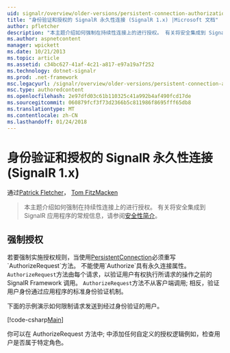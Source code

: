 ```yaml
---
uid: signalr/overview/older-versions/persistent-connection-authorization
title: "身份验证和授权的 SignalR 永久性连接 (SignalR 1.x) |Microsoft 文档"
author: pfletcher
description: "本主题介绍如何强制在持续性连接上的进行授权。 有关将安全集成到 SignalR 应用程序的常规信息..."
ms.author: aspnetcontent
manager: wpickett
ms.date: 10/21/2013
ms.topic: article
ms.assetid: c34bc627-41af-4c21-a817-e97a19a7f252
ms.technology: dotnet-signalr
ms.prod: .net-framework
msc.legacyurl: /signalr/overview/older-versions/persistent-connection-authorization
msc.type: authoredcontent
ms.openlocfilehash: 2e97dfd03c61b110325c41a992b4af490fcd17de
ms.sourcegitcommit: 060879fcf3f73d2366b5c811986f8695fff65db8
ms.translationtype: MT
ms.contentlocale: zh-CN
ms.lasthandoff: 01/24/2018
---
```

<a name="authentication-and-authorization-for-signalr-persistent-connections-signalr-1x"></a>身份验证和授权的 SignalR 永久性连接 (SignalR 1.x)
====================
通过[Patrick Fletcher](https://github.com/pfletcher)， [Tom FitzMacken](https://github.com/tfitzmac)

> 本主题介绍如何强制在持续性连接上的进行授权。 有关将安全集成到 SignalR 应用程序的常规信息，请参阅[安全性简介](index.md)。


## <a name="enforce-authorization"></a>强制授权

若要强制实施授权规则，当使用[PersistentConnection](https://msdn.microsoft.com/library/microsoft.aspnet.signalr.persistentconnection(v=vs.111).aspx)必须重写`AuthorizeRequest`方法。 不能使用`Authorize`具有永久连接属性。 `AuthorizeRequest`方法由每个请求，以验证用户有权执行所请求的操作之前的 SignalR Framework 调用。 `AuthorizeRequest`方法不从客户端调用; 相反，验证用户身份通过应用程序的标准身份验证机制。

下面的示例演示如何限制请求发送到经过身份验证的用户。

[!code-csharp[Main](persistent-connection-authorization/samples/sample1.cs)]

你可以在 AuthorizeRequest 方法中; 中添加任何自定义的授权逻辑例如，检查用户是否属于特定角色。

